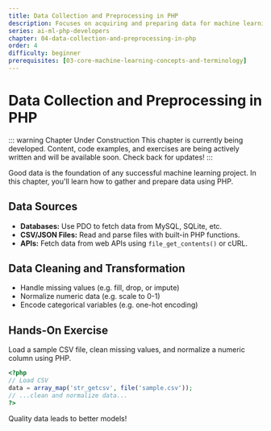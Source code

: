 ```yaml
---
title: Data Collection and Preprocessing in PHP
description: Focuses on acquiring and preparing data for machine learning using PHP. Shows how to read datasets from databases, CSV/JSON files, or APIs, and how to clean and transform the data. Includes a hands-on exercise loading and preprocessing a sample dataset with PHP.
series: ai-ml-php-developers
chapter: 04-data-collection-and-preprocessing-in-php
order: 4
difficulty: beginner
prerequisites: [03-core-machine-learning-concepts-and-terminology]
---
```


# Data Collection and Preprocessing in PHP

::: warning Chapter Under Construction
This chapter is currently being developed. Content, code examples, and exercises are being actively written and will be available soon. Check back for updates!
:::

Good data is the foundation of any successful machine learning project. In this chapter, you'll learn how to gather and prepare data using PHP.

## Data Sources

- **Databases:** Use PDO to fetch data from MySQL, SQLite, etc.
- **CSV/JSON Files:** Read and parse files with built-in PHP functions.
- **APIs:** Fetch data from web APIs using `file_get_contents()` or cURL.

## Data Cleaning and Transformation

- Handle missing values (e.g. fill, drop, or impute)
- Normalize numeric data (e.g. scale to 0-1)
- Encode categorical variables (e.g. one-hot encoding)

## Hands-On Exercise

Load a sample CSV file, clean missing values, and normalize a numeric column using PHP.

```php
<?php
// Load CSV
data = array_map('str_getcsv', file('sample.csv'));
// ...clean and normalize data...
?>
```

Quality data leads to better models!
